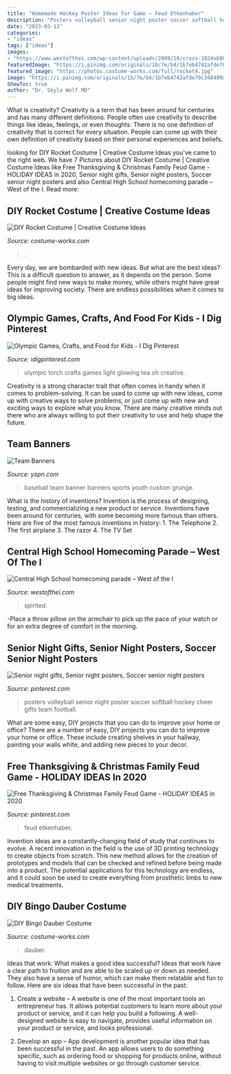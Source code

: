 ```yaml
---
title: "Homemade Hockey Poster Ideas For Game ~ Feud Etkenhaber"
description: "Posters volleyball senior night poster soccer softball hockey cheer gifts team football"
date: "2023-03-13"
categories:
- "ideas"
tags: ["ideas"]
images:
- "https://www.westofthei.com/wp-content/uploads/2009/10/cross-1024x680.jpg"
featuredImage: "https://i.pinimg.com/originals/1b/7e/b4/1b7eb4742afde70c348499a4c016493f.jpg"
featured_image: "https://photos.costume-works.com/full/rocket4.jpg"
image: "https://i.pinimg.com/originals/1b/7e/b4/1b7eb4742afde70c348499a4c016493f.jpg"
ShowToc: true
author: "Dr. Skyla Wolf MD"
---
```



What is creativity?
Creativity is a term that has been around for centuries and has many different definitions. People often use creativity to describe things like ideas, feelings, or even thoughts. There is no one definition of creativity that is correct for every situation. People can come up with their own definition of creativity based on their personal experiences and beliefs.

	

		
looking for DIY Rocket Costume | Creative Costume Ideas you've came to the right web. We have 7 Pictures about DIY Rocket Costume | Creative Costume Ideas like Free Thanksgiving &amp; Christmas Family Feud Game - HOLIDAY IDEAS in 2020, Senior night gifts, Senior night posters, Soccer senior night posters and also Central High School homecoming parade – West of the I. Read more:
		
    
## DIY Rocket Costume | Creative Costume Ideas

<img loading=lazy src="https://photos.costume-works.com/full/rocket4.jpg" onerror="this.onerror=null;this.src='https://tse4.mm.bing.net/th?id=OIP.EeH45gGZPJXuxap07UkcuQHaKh&amp;pid=15.1';" alt="DIY Rocket Costume | Creative Costume Ideas">

_Source: costume-works.com_

>. 

	

Every day, we are bombarded with new ideas. But what are the best ideas? This is a difficult question to answer, as it depends on the person. Some people might find new ways to make money, while others might have great ideas for improving society. There are endless possibilities when it comes to big ideas.

    
## Olympic Games, Crafts, And Food For Kids - I Dig Pinterest

<img loading=lazy src="https://www.idigpinterest.com/wp-content/uploads/2014/02/TORCH-2.png" onerror="this.onerror=null;this.src='https://tse4.mm.bing.net/th?id=OIP.sUUu906ebjGp5p6wreNfGgHaLF&amp;pid=15.1';" alt="Olympic Games, Crafts, and Food for Kids - I Dig Pinterest">

_Source: idigpinterest.com_

>olympic torch crafts games light glowing tea oh creative. 

	

Creativity is a strong character trait that often comes in handy when it comes to problem-solving. It can be used to come up with new ideas, come up with creative ways to solve problems, or just come up with new and exciting ways to explore what you know. There are many creative minds out there who are always willing to put their creativity to use and help shape the future.

    
## Team Banners

<img loading=lazy src="https://cdn2.sportngin.com/attachments/photo/2701/7188/GrungeV2_medium.jpg" onerror="this.onerror=null;this.src='https://tse3.mm.bing.net/th?id=OIP.mBJFpHYk83Gmf1Z0-4929AHaDy&amp;pid=15.1';" alt="Team Banners">

_Source: yspn.com_

>baseball team banner banners sports youth custom grunge. 

	

What is the history of inventions?
Invention is the process of designing, testing, and commercializing a new product or service. Inventions have been around for centuries, with some becoming more famous than others. Here are five of the most famous inventions in history: 1. The Telephone 2. The first airplane 3. The razor 4. The TV Set 
    
## Central High School Homecoming Parade – West Of The I

<img loading=lazy src="https://www.westofthei.com/wp-content/uploads/2009/10/cross-1024x680.jpg" onerror="this.onerror=null;this.src='https://tse2.mm.bing.net/th?id=OIP.azlvvZnTH6zRJDgch2W1cAHaE6&amp;pid=15.1';" alt="Central High School homecoming parade – West of the I">

_Source: westofthei.com_

>spirited. 

	

-Place a throw pillow on the armchair to pick up the pace of your watch or for an extra degree of comfort in the morning.

    
## Senior Night Gifts, Senior Night Posters, Soccer Senior Night Posters

<img loading=lazy src="https://i.pinimg.com/originals/49/6b/f1/496bf1483cb260a74d5570352cea2ebf.jpg" onerror="this.onerror=null;this.src='https://tse4.mm.bing.net/th?id=OIP.VB_UrOr8vBjI81FW0Uvv8wHaJ3&amp;pid=15.1';" alt="Senior night gifts, Senior night posters, Soccer senior night posters">

_Source: pinterest.com_

>posters volleyball senior night poster soccer softball hockey cheer gifts team football. 

	

What are some easy, DIY projects that you can do to improve your home or office?
There are a number of easy, DIY projects you can do to improve your home or office. These include creating shelves in your hallway, painting your walls white, and adding new pieces to your decor.

    
## Free Thanksgiving &amp; Christmas Family Feud Game - HOLIDAY IDEAS In 2020

<img loading=lazy src="https://i.pinimg.com/originals/1b/7e/b4/1b7eb4742afde70c348499a4c016493f.jpg" onerror="this.onerror=null;this.src='https://tse3.mm.bing.net/th?id=OIP.M1fSxmaGsVmeXO4CFEN_TgHaQJ&amp;pid=15.1';" alt="Free Thanksgiving &amp; Christmas Family Feud Game - HOLIDAY IDEAS in 2020">

_Source: pinterest.com_

>feud etkenhaber. 

	

Invention ideas are a constantly-changing field of study that continues to evolve. A recent innovation in the field is the use of 3D printing technology to create objects from scratch. This new method allows for the creation of prototypes and models that can be checked and refined before being made into a product. The potential applications for this technology are endless, and it could soon be used to create everything from prosthetic limbs to new medical treatments.

    
## DIY Bingo Dauber Costume

<img loading=lazy src="https://photos.costume-works.com/full/bingo_dauber1.jpg" onerror="this.onerror=null;this.src='https://tse3.mm.bing.net/th?id=OIP.8MYHhVNMOH1e9WHIgM8sFAHaJ3&amp;pid=15.1';" alt="DIY Bingo Dauber Costume">

_Source: costume-works.com_

>dauber. 

	

Ideas that work: What makes a good idea successful?
Ideas that work have a clear path to fruition and are able to be scaled up or down as needed. They also have a sense of humor, which can make them relatable and fun to follow. Here are six ideas that have been successful in the past:
1. Create a website – A website is one of the most important tools an entrepreneur has. It allows potential customers to learn more about your product or service, and it can help you build a following. A well-designed website is easy to navigate, provides useful information on your product or service, and looks professional.

2. Develop an app – App development is another popular idea that has been successful in the past. An app allows users to do something specific, such as ordering food or shopping for products online, without having to visit multiple websites or go through customer service.

